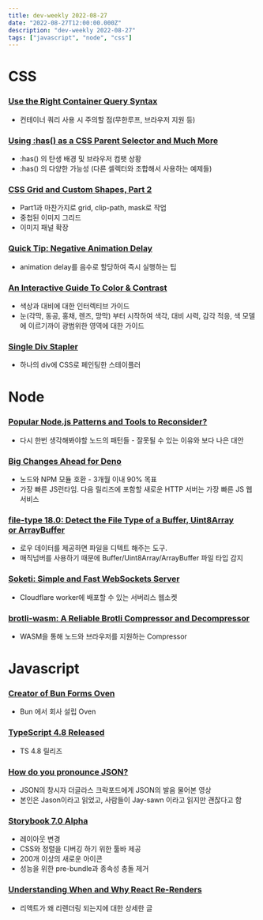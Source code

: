 ```yaml
---
title: dev-weekly 2022-08-27
date: "2022-08-27T12:00:00.000Z"
description: "dev-weekly 2022-08-27"
tags: ["javascript", "node", "css"]
---
```


# CSS

### **[Use the Right Container Query Syntax](https://www.oddbird.net/2022/08/18/cq-syntax)**

- 컨테이너 쿼리 사용 시 주의할 점(무한루프, 브라우저 지원 등)

### **[Using :has() as a CSS Parent Selector and Much More](https://webkit.org/blog/13096/css-has-pseudo-class)**

- :has() 의 탄생 배경 및 브라우저 컴팻 상황
- :has() 의 다양한 가능성 (다른 셀렉터와 조합해서 사용하는 예제들)

### **[CSS Grid and Custom Shapes, Part 2](https://css-tricks.com/css-grid-and-custom-shapes-part-2)**

- Part1과 마찬가지로 grid, clip-path, mask로 작업
- 중첩된 이미지 그리드
- 이미지 패널 확장

### **[Quick Tip: Negative Animation Delay](https://css-irl.info/quick-tip-negative-animation-delay)**

- animation delay를 음수로 할당하여 즉시 실행하는 팁

### **[An Interactive Guide To Color & Contrast](https://colorandcontrast.com/#/)**

- 색상과 대비에 대한 인터렉티브 가이드
- 눈(각막, 동공, 홍채, 렌즈, 망막) 부터 시작하여 색각, 대비 시력, 감각 적응, 색 모델에 이르기까이 광범위한 영역에 대한 가이드

### **[Single Div Stapler](https://codepen.io/kassandrasanch/pen/yLOOgNy)**

- 하나의 div에 CSS로 페인팅한 스테이플러

# Node

### **[Popular Node.js Patterns and Tools to Reconsider?](https://practica.dev/blog/popular-nodejs-pattern-and-tools-to-reconsider/)**

- 다시 한번 생각해봐야할 노드의 패턴들 - 잘못될 수 있는 이유와 보다 나은 대안

### **[Big Changes Ahead for Deno](https://deno.com/blog/changes)**

- 노드와 NPM 모듈 호환 - 3개월 이내 90% 목표
- 가장 빠른 JS런타임. 다음 릴리즈에 포함할 새로운 HTTP 서버는 가장 빠른 JS 웹 서비스

### **[file-type 18.0: Detect the File Type of a Buffer, Uint8Array or ArrayBuffer](https://github.com/sindresorhus/file-type)**

- 로우 데이터를 제공하면 파일을 디텍트 해주는 도구.
- 매직넘버를 사용하기 때문에 Buffer/Uint8Array/ArrayBuffer 파일 타입 감지

### **[Soketi: Simple and Fast WebSockets Server](https://github.com/soketi/soketi)**

- Cloudflare worker에 배포할 수 있는 서버리스 웹소켓

### **[brotli-wasm: A Reliable Brotli Compressor and Decompressor](https://github.com/httptoolkit/brotli-wasm)**

- WASM을 통해 노드와 브라우저를 지원하는 Compressor

# Javascript

### [Creator of Bun Forms Oven](https://oven.sh/)

- Bun 에서 회사 설립 Oven

### **[TypeScript 4.8 Released](https://devblogs.microsoft.com/typescript/announcing-typescript-4-8/)**

- TS 4.8 릴리즈

### [How do you pronounce JSON?](https://www.notion.so/2022-08-27-f53b6084afc14d60bdfddae0090ea757)

- JSON의 창시자 더글라스 크락포드에게 JSON의 발음 물어본 영상
- 본인은 Jason이라고 읽었고, 사람들이 Jay-sawn 이라고 읽지만 괜찮다고 함

### [Storybook 7.0 Alpha](https://storybook.js.org/blog/7-0-design-alpha/)

- 레이아웃 변경
- CSS와 정렬을 디버깅 하기 위한 툴바 제공
- 200개 이상의 새로운 아이콘
- 성능을 위한 pre-bundle과 종속성 충돌 제거

### **[Understanding When and Why React Re-Renders](https://www.joshwcomeau.com/react/why-react-re-renders/)**

- 리액트가 왜 리렌더링 되는지에 대한 상세한 글